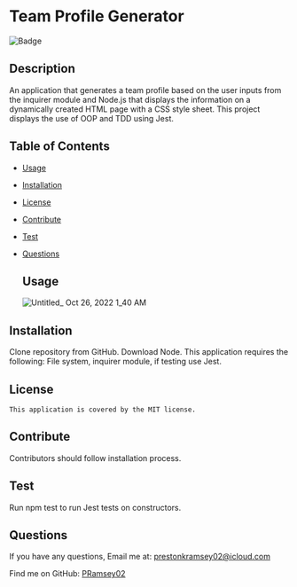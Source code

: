 
#  Team Profile Generator
  ![Badge](https://img.shields.io/badge/License-MIT-blue.svg)
  ## Description
  An application that generates a team profile based on the user inputs from the inquirer module and Node.js that displays the information on a dynamically created HTML page with a CSS style sheet. This project displays the use of OOP and TDD using Jest.

## Table of Contents
- [Usage](#usage)
- [Installation](#installation)
- [License](#license)
- [Contribute](#contribute)
- [Test](#test)
- [Questions](#questions)

  ## Usage
  ![Untitled_ Oct 26, 2022 1_40 AM](https://user-images.githubusercontent.com/113738082/197954848-1d2f8cf5-3618-4fee-8baf-e0b19df9cac8.gif)

  
 
## Installation
  Clone repository from GitHub. Download Node. This application requires the following: File system, inquirer module, if testing use Jest.
## License
    This application is covered by the MIT license.

## Contribute
  Contributors should follow installation process.

## Test
  Run npm test to run Jest tests on constructors.

## Questions
If you have any questions, Email me at: prestonkramsey02@icloud.com 
  
  Find me on GitHub: [PRamsey02](https://github.com/PRamsey02)   
